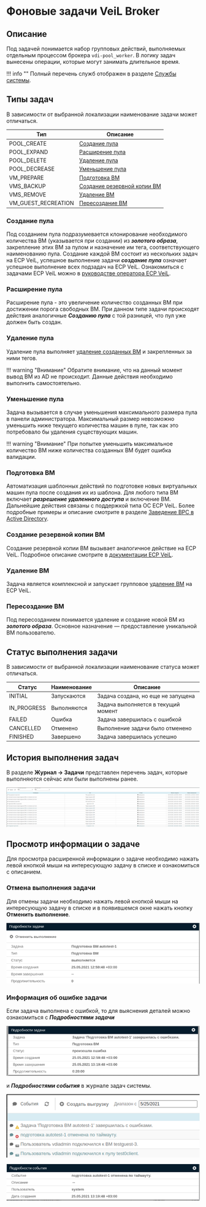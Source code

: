 # Фоновые задачи VeiL Broker

## Описание
Под задачей понимается набор групповых действий, выполняемых отдельным процессом брокера `vdi-pool_worker`.
В логику задач вынесены операции, которые могут занимать длительное время.

!!! info ""
    Полный перечень служб отображен в разделе [Службы системы](../faq/services.md).

## Типы задач

   В зависимости от выбранной локализации наименование задачи может отличаться.

| Тип                 | Описание                                              |
|---------------------|-------------------------------------------------------|
| POOL_CREATE         | [Создание пула](tasks.md#_3)                          |
| POOL_EXPAND         | [Расширение пула](tasks.md#_4)                        |
| POOL_DELETE         | [Удаление пула](tasks.md#_5)                          |
| POOL_DECREASE       | [Уменьшение пула](tasks.md#_6)                        |
| VM_PREPARE          | [Подготовка ВМ](tasks.md#_7)                          |
| VMS_BACKUP          | [Создание резервной копии ВМ](tasks.md#_8)            |
| VMS_REMOVE          | [Удаление ВМ](tasks.md#_9)                            |
| VM_GUEST_RECREATION | [Пересоздание ВМ](tasks.md#_10)                       |

### Создание пула
Под созданием пула подразумевается клонирование необходимого количества ВМ (указывается при создании)
из **_золотого образа_**, закрепление этих ВМ за пулом и назначение им тега, соответствующего наименованию пула.
Создание каждой ВМ состоит из нескольких задач на ECP VeiL, успешное выполнение задачи **_создание пула_**
означает успешное выполнение всех подзадач на ECP VeiL. 
Ознакомиться с задачами ECP VeiL можно в 
[руководстве оператора ECP VeiL](https://veil.mashtab.org/docs/base/operator_guide/journal/tasks/). 

### Расширение пула
Расширение пула - это увеличение количество созданных ВМ при достижении порога свободных ВМ. При данном 
типе задачи происходят действия аналогичные **_Созданию пула_** с той разницей, что пул уже должен быть создан.

### Удаление пула
Удаление пула выполняет [удаление созданных ВМ](tasks.md#_9) и закрепленных за ними тегов.

!!! warning "Внимание"
    Обратите внимание, что на данный момент вывод ВМ из AD не происходит. Данные действия необходимо
    выполнить самостоятельно.

### Уменьшение пула
Задача вызывается в случае уменьшения максимального размера пула в панели администратора. Максимальный размер 
невозможно уменьшить ниже текущего количества машин в пуле, так как это потребовало бы удаления существующих машин.

!!! warning "Внимание"
    При попытке уменьшить максимальное количество ВМ ниже количества созданных ВМ
    будет ошибка валидации.

### Подготовка ВМ
Автоматизация шаблонных действий по подготовке новых виртуальных машин пула после создания их из шаблона.
Для любого типа ВМ включает **_разрешение удаленного доступа_** и включение ВМ. Дальнейшие действия связаны
с поддержкой типа ОС ECP VeiL. Более подробные примеры и описание смотрите в разделе 
[Заведение ВРС в Active Directory](../active_directory/ad_vm_prepare.md).


### Создание резервной копии ВМ
Создание резервной копии ВМ вызывает аналогичное действие на ECP VeiL. Подробное описание
смотрите в [документации ECP VeiL](https://veil.mashtab.org/docs/how_to/backup_vm/).

### Удаление ВМ
Задача является комплексной и запускает групповое 
[удаление ВМ](https://veil.mashtab.org/docs/base/operator_guide/domains/remove/) на ECP VeiL.

### Пересоздание ВМ
Под пересозданием понимается удаление и создание новой ВМ из **_золотого образа_**. Основное 
назначение — предоставление уникальной ВМ пользователю.

## Статус выполнения задачи

   В зависимости от выбранной локализации наименование статуса может отличаться.

| Статус      | Наименование | Описание                            |
|-------------|--------------|-------------------------------------|
| INITIAL     | Запускаются  | Задача создана, но еще не запущена  |
| IN_PROGRESS | Выполняются  | Задача выполняется в текущий момент |
| FAILED      | Ошибка       | Задача завершилась с ошибкой        |
| CANCELLED   | Отменено     | Выполнение задачи было отменено     |
| FINISHED    | Завершено    | Задача завершилась успешно          |

## История выполнения задач
В разделе **Журнал -> Задачи** представлен перечень задач, которые выполняются сейчас или были выполнены
ранее.

![image](../../_assets/vdi/worker/tasks_list.png)

## Просмотр информации о задаче
Для просмотра расширенной информации о задаче необходимо нажать левой кнопкой мыши на интересующую 
задачу в списке и ознакомиться с описанием.

### Отмена выполнения задачи
Для отмены задачи необходимо нажать левой кнопкой мыши на интересующую задачу в списке
и в появившемся окне нажать кнопку **Отменить выполнение**.

![image](../../_assets/vdi/worker/active_task.png)

### Информация об ошибке задачи
Если задача выполнена с ошибкой, то для выяснения деталей можно ознакомиться с 
**_Подробностями задачи_**

![image](../../_assets/vdi/worker/task_error.png)

и **_Подробностями события_** в журнале задач системы.

![image](../../_assets/vdi/events/events_list.png)

![image](../../_assets/vdi/events/event_info.png)